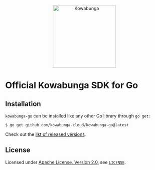 <p align="center">
  <a href="https://www.kowabunga.cloud/?utm_source=github&utm_medium=logo" target="_blank">
    <picture>
      <img src="https://rawcdn.githack.com/kowabunga-cloud/infographics/master/art/kowabunga-square-600x600-2.png" alt="Kowabunga" width="200">
    </picture>
  </a>
</p>

# Official Kowabunga SDK for Go

## Installation

`kowabunga-go` can be installed like any other Go library through `go get`:

```console
$ go get github.com/kowabunga-cloud/kowabunga-go@latest
```

Check out the [list of released versions](https://github.com/kowabunga-cloud/kowabunga-go/releases).

## License

Licensed under [Apache License, Version 2.0](https://opensource.org/license/apache-2-0), see [`LICENSE`](LICENSE).
